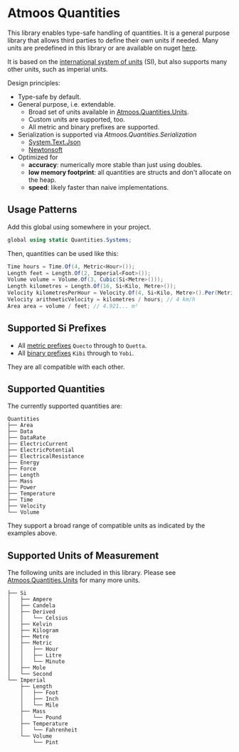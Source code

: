# Atmoos Quantities

This library enables type-safe handling of quantities. It is a general purpose library that allows third parties to define their own units if needed. Many units are predefined in this library or are available on nuget [here](https://www.nuget.org/packages/Atmoos.Quantities.Units/).

It is based on the [international system of units](https://en.wikipedia.org/wiki/International_System_of_Units) (SI), but also supports many other units, such as imperial units.

Design principles:

- Type-safe by default.
- General purpose, i.e. extendable.
  - Broad set of units available in [Atmoos.Quantities.Units](https://www.nuget.org/packages/Atmoos.Quantities.Units/).
  - Custom units are supported, too.
  - All metric and binary prefixes are supported.
- Serialization is supported via *Atmoos.Quantities.Serialization*
  - [System.Text.Json](https://www.nuget.org/packages/Atmoos.Quantities.Serialization.Text.Json/)
  - [Newtonsoft](https://www.nuget.org/packages/Atmoos.Quantities.Serialization.Newtonsoft/)
- Optimized for
  - **accuracy**: numerically more stable than just using doubles.
  - **low memory footprint**: all quantities are structs and don't allocate on the heap.
  - **speed**: likely faster than naive implementations.

## Usage Patterns

Add this global using somewhere in your project.

```csharp
global using static Quantities.Systems;
```

Then, quantities can be used like this:

```csharp
Time hours = Time.Of(4, Metric<Hour>());
Length feet = Length.Of(2, Imperial<Foot>());
Volume volume = Volume.Of(3, Cubic(Si<Metre>()));
Length kilometres = Length.Of(16, Si<Kilo, Metre>());
Velocity kilometresPerHour = Velocity.Of(4, Si<Kilo, Metre>().Per(Metric<Hour>()));
Velocity arithmeticVelocity = kilometres / hours; // 4 km/h
Area area = volume / feet; // 4.921... m²
```

## Supported Si Prefixes

- All [metric prefixes](https://en.wikipedia.org/wiki/Metric_prefix) `Quecto` through to `Quetta`.
- All [binary prefixes](https://en.wikipedia.org/wiki/Binary_prefix) `Kibi` through to `Yobi`.

They are all compatible with each other.

## Supported Quantities

The currently supported quantities are:

```text
Quantities
├── Area
├── Data
├── DataRate
├── ElectricCurrent
├── ElectricPotential
├── ElectricalResistance
├── Energy
├── Force
├── Length
├── Mass
├── Power
├── Temperature
├── Time
├── Velocity
└── Volume
```

They support a broad range of compatible units as indicated by the examples above.

## Supported Units of Measurement

The following units are included in this library. Please see [Atmoos.Quantities.Units](https://www.nuget.org/packages/Atmoos.Quantities.Units/) for many more units.

```text
├── Si
│   ├── Ampere
│   ├── Candela
│   ├── Derived
│   │   └── Celsius
│   ├── Kelvin
│   ├── Kilogram
│   ├── Metre
│   ├── Metric
│   │   ├── Hour
│   │   ├── Litre
│   │   └── Minute
│   ├── Mole
│   └── Second
└── Imperial
    ├── Length
    │   ├── Foot
    │   ├── Inch
    │   └── Mile
    ├── Mass
    │   └── Pound
    ├── Temperature
    │   └── Fahrenheit
    └── Volume
        └── Pint
```
